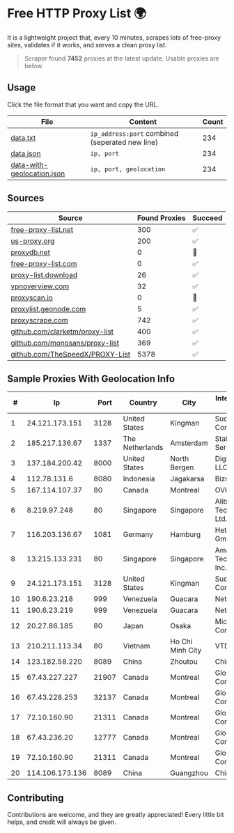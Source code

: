 
# Free HTTP Proxy List 🌍

It is a lightweight project that, every 10 minutes, scrapes lots of free-proxy sites, validates if it works, and serves a clean proxy list.


> Scraper found **7452** proxies at the latest update. Usable proxies are below.

## Usage

Click the file format that you want and copy the URL.


|File|Content|Count|
|----|-------|-----|
|[data.txt](https://raw.githubusercontent.com/themiralay/Proxy-List-World/master/data.txt)|`ip_address:port` combined (seperated new line)|234|
|[data.json](https://raw.githubusercontent.com/themiralay/Proxy-List-World/master/data.json)|`ip, port`|234|
|[data-with-geolocation.json](https://raw.githubusercontent.com/themiralay/Proxy-List-World/master/data-with-geolocation.json)|`ip, port, geolocation`|234|

## Sources

|Source|Found Proxies|Succeed|
|------|-------------|-------|
|[free-proxy-list.net](https://free-proxy-list.net)|300|✅|
|[us-proxy.org](https://www.us-proxy.org)|200|✅|
|[proxydb.net](http://proxydb.net)|0|🚫|
|[free-proxy-list.com](https://free-proxy-list.com/?page=&port=&type%5B%5D=http&type%5B%5D=https&up_time=0&search=Search)|0|✅|
|[proxy-list.download](https://www.proxy-list.download/HTTP)|26|✅|
|[vpnoverview.com](https://vpnoverview.com/privacy/anonymous-browsing/free-proxy-servers)|32|✅|
|[proxyscan.io](https://www.proxyscan.io)|0|🚫|
|[proxylist.geonode.com](https://proxylist.geonode.com/api/proxy-list?limit=300&page=1&sort_by=lastChecked&sort_type=desc&protocols=http,https)|5|✅|
|[proxyscrape.com](https://api.proxyscrape.com/v2/?request=displayproxies&protocol=http&timeout=10000&country=all&ssl=all&anonymity=all)|742|✅|
|[github.com/clarketm/proxy-list](https://raw.githubusercontent.com/clarketm/proxy-list/master/proxy-list-raw.txt)|400|✅|
|[github.com/monosans/proxy-list](https://raw.githubusercontent.com/monosans/proxy-list/main/proxies/http.txt)|369|✅|
|[github.com/TheSpeedX/PROXY-List](https://raw.githubusercontent.com/TheSpeedX/PROXY-List/master/http.txt)|5378|✅|


## Sample Proxies With Geolocation Info

|#|Ip|Port|Country|City|Internet Service Provider|
|-|--|----|-------|----|-------------------------|
|1|24.121.173.151|3128|United States|Kingman|Suddenlink Communications|
|2|185.217.136.67|1337|The Netherlands|Amsterdam|Stallion Network Services Limited|
|3|137.184.200.42|8000|United States|North Bergen|DigitalOcean, LLC|
|4|112.78.131.6|8080|Indonesia|Jagakarsa|Biznet Networks|
|5|167.114.107.37|80|Canada|Montreal|OVH SAS|
|6|8.219.97.248|80|Singapore|Singapore|Alibaba (US) Technology Co., Ltd.|
|7|116.203.136.67|1081|Germany|Hamburg|Hetzner Online GmbH|
|8|13.215.133.231|80|Singapore|Singapore|Amazon Technologies Inc.|
|9|24.121.173.151|3128|United States|Kingman|Suddenlink Communications|
|10|190.6.23.218|999|Venezuela|Guacara|Net Uno|
|11|190.6.23.219|999|Venezuela|Guacara|Net Uno|
|12|20.27.86.185|80|Japan|Osaka|Microsoft Corporation|
|13|210.211.113.34|80|Vietnam|Ho Chi Minh City|VTDC|
|14|123.182.58.220|8089|China|Zhoutou|China Telecom|
|15|67.43.227.227|21907|Canada|Montreal|GloboTech Communications|
|16|67.43.228.253|32137|Canada|Montreal|GloboTech Communications|
|17|72.10.160.90|21311|Canada|Montreal|GloboTech Communications|
|18|67.43.236.20|12777|Canada|Montreal|GloboTech Communications|
|19|72.10.160.90|21311|Canada|Montreal|GloboTech Communications|
|20|114.106.173.136|8089|China|Guangzhou|Chinanet|



## Contributing

Contributions are welcome, and they are greatly appreciated! Every
little bit helps, and credit will always be given.

